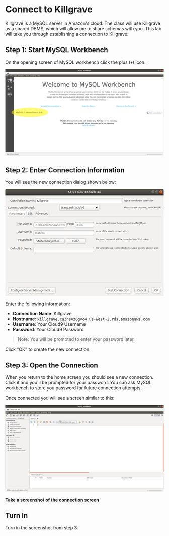 # Connect to Killgrave 

Killgrave is a MySQL server in Amazon's cloud. The class will use Killgrave as a shared DBMS, which will allow me to share schemas with you. This lab will take you through establishing a connection to Killgrave. 

## Step 1: Start MySQL Workbench 

On the opening screen of MySQL workbench click the plus (`+`) icon. 

![](../images/mysql_workbench_open_screen.png)

## Step 2: Enter Connection Information 

You will see the new connection dialog shown below: 

![](../images/mysql_workbench_new_connection.png)

Enter the following information:

  * **Connection Name**: Killgrave
  * **Hostname**: `killgrave.ca3hsvz6gvc4.us-west-2.rds.amazonaws.com`
  * **Username**: Your Cloud9 Username 
  * **Password**: Your Cloud9 Password 
  
> Note: You will be prompted to enter your password later.

Click "OK" to create the new connection. 

## Step 3: Open the Connection 

When you return to the home screen you should see a new connection. Click it and you'll be prompted for your password. You can ask MySQL workbench to store you password for future connection attempts. 

Once connected you will see a screen similar to this: 

![](../images/mysql_killgrave_screen.png)

**Take a screenshot of the connection screen**

## Turn In 

Turn in the screenshot from step 3. 

